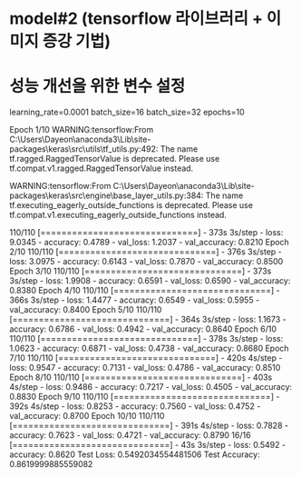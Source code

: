# model#2 (tensorflow 라이브러리 + 이미지 증강 기법)

# 성능 개선을 위한 변수 설정
learning_rate=0.0001
batch_size=16
batch_size=32
epochs=10

Epoch 1/10
WARNING:tensorflow:From C:\Users\Dayeon\anaconda3\Lib\site-packages\keras\src\utils\tf_utils.py:492: The name tf.ragged.RaggedTensorValue is deprecated. Please use tf.compat.v1.ragged.RaggedTensorValue instead.

WARNING:tensorflow:From C:\Users\Dayeon\anaconda3\Lib\site-packages\keras\src\engine\base_layer_utils.py:384: The name tf.executing_eagerly_outside_functions is deprecated. Please use tf.compat.v1.executing_eagerly_outside_functions instead.

110/110 [==============================] - 373s 3s/step - loss: 9.0345 - accuracy: 0.4789 - val_loss: 1.2037 - val_accuracy: 0.8210
Epoch 2/10
110/110 [==============================] - 376s 3s/step - loss: 3.0975 - accuracy: 0.6143 - val_loss: 0.7870 - val_accuracy: 0.8500
Epoch 3/10
110/110 [==============================] - 373s 3s/step - loss: 1.9908 - accuracy: 0.6591 - val_loss: 0.6590 - val_accuracy: 0.8380
Epoch 4/10
110/110 [==============================] - 366s 3s/step - loss: 1.4477 - accuracy: 0.6549 - val_loss: 0.5955 - val_accuracy: 0.8400
Epoch 5/10
110/110 [==============================] - 364s 3s/step - loss: 1.1673 - accuracy: 0.6786 - val_loss: 0.4942 - val_accuracy: 0.8640
Epoch 6/10
110/110 [==============================] - 378s 3s/step - loss: 1.0623 - accuracy: 0.6871 - val_loss: 0.4738 - val_accuracy: 0.8680
Epoch 7/10
110/110 [==============================] - 420s 4s/step - loss: 0.9547 - accuracy: 0.7131 - val_loss: 0.4786 - val_accuracy: 0.8510
Epoch 8/10
110/110 [==============================] - 403s 4s/step - loss: 0.9486 - accuracy: 0.7217 - val_loss: 0.4505 - val_accuracy: 0.8830
Epoch 9/10
110/110 [==============================] - 392s 4s/step - loss: 0.8253 - accuracy: 0.7560 - val_loss: 0.4752 - val_accuracy: 0.8700
Epoch 10/10
110/110 [==============================] - 391s 4s/step - loss: 0.7828 - accuracy: 0.7623 - val_loss: 0.4721 - val_accuracy: 0.8790
16/16 [==============================] - 43s 3s/step - loss: 0.5492 - accuracy: 0.8620
Test Loss: 0.5492034554481506
Test Accuracy: 0.8619999885559082